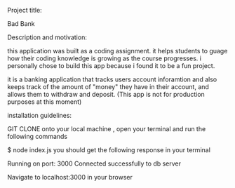 Project title: 

Bad Bank 

Description and motivation:

this application was built as a coding assignment. it helps students to guage how their coding knowledge is growing  as the course progresses. i personally chose to build this app because i found it to be a fun project. 

it is a banking application that tracks users account inforamtion and also keeps track of the amount of "money" they have in their account, and allows them to withdraw and deposit. (This app is not for production purposes at this moment)

installation guidelines:

GIT CLONE onto your local machine , open your terminal and run the following commands 

$ node index.js     you should get the following response  in your terminal 

Running on port: 3000
Connected successfully to db server
 
Navigate to     localhost:3000      in your browser 





